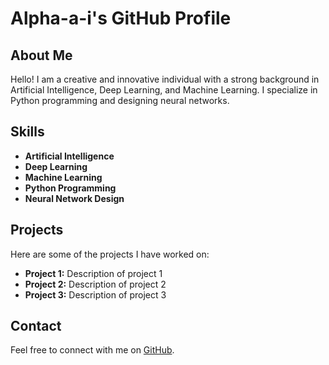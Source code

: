 # Alpha-a-i's GitHub Profile

## About Me

Hello! I am a creative and innovative individual with a strong background in Artificial Intelligence, Deep Learning, and Machine Learning. I specialize in Python programming and designing neural networks.

## Skills

- **Artificial Intelligence**
- **Deep Learning**
- **Machine Learning**
- **Python Programming**
- **Neural Network Design**

## Projects

Here are some of the projects I have worked on:

- **Project 1:** Description of project 1
- **Project 2:** Description of project 2
- **Project 3:** Description of project 3

## Contact

Feel free to connect with me on [GitHub](https://github.com/Alpha-a-i).
